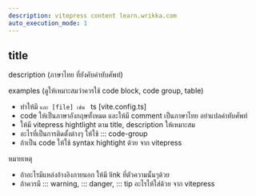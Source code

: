 ```yaml
---
description: vitepress content learn.wrikka.com
auto_execution_mode: 1
---
```


## title

description (ภาษาไทย ที่ยังคับคำทับศัพท์)

examples (ดูให้เหมาะสมว่าควรใช้ code block, code group, table)
- ทำให้มี ``` และ [file] เช่น  ``` ts [vite.config.ts]
- code ให้เป็นภาษาอังกฤษทั้งหมด และให้มี comment เป็นภาษาไทย อย่าแปลคำทับศัพท์
- ให้มี vitepress hightlight ตาม title, description ให้เหมาะสม
- อะไรที่เป็นการติดตั้งต่างๆ ให้ใช้ ::: code-group
- ถ้าเป็น code ให้ใช้ syntax hightight ด้วย จาก vitepress


หมายเหตุ
- ถ้าอะไรมีแหล่งอ้างอิงภายนอก ให้มี link ที่ตัวความนั้นๆด้วย
- ถ้าควรมี ::: warning, ::: danger, ::: tip อะไรให้ใส่ด้วย จาก vitepress